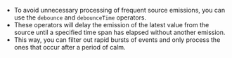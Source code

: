 - To avoid unnecessary processing of frequent source emissions, you can use the `debounce` and `debounceTime` operators. 
- These operators will delay the emission of the latest value from the source until a specified time span has elapsed without another emission. 
- This way, you can filter out rapid bursts of events and only process the ones that occur after a period of calm.
